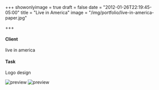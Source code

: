 +++
showonlyimage = true
draft = false
date = "2012-01-26T22:19:45-05:00"
title = "Live in America"
image = "/img/portfolio/live-in-america-paper.jpg"

+++

#### Client
live in america

#### Task
Logo design



![preview](/img/portfolio/live-in-america-paper.jpg)
![preview](/img/portfolio/live-in-america-blue.jpg)

